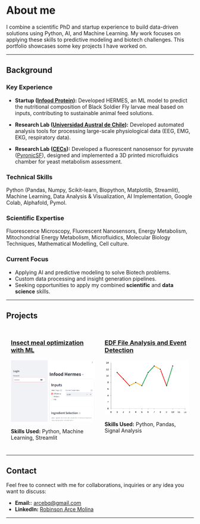 # About me  

I combine a scientific PhD and startup experience to build data-driven solutions using Python, AI, and Machine Learning. My work focuses on applying these skills to predictive modeling and biotech challenges. This portfolio showcases some key projects I have worked on.

---

## Background

### Key Experience

* **Startup ([Infood Protein](https://www.infoodprotein.com/)):** Developed HERMES, an ML model to predict the nutritional composition of Black Soldier Fly larvae meal based on inputs, contributing to sustainable animal feed solutions.
  
* **Research Lab ([Universidad Austral de Chile](https://www.uach.cl/)):** Developed automated analysis tools for processing large-scale physiological data (EEG, EMG, EKG, respiratory data).
  
* **Research Lab ([CECs](http://www.cecs.cl/website/)):** Developed a fluorescent nanosensor for pyruvate ([PyronicSF]( https://doi.org/10.7554/eLife.53917)), designed and implemented a 3D printed microfluidics chamber for yeast metabolism assessment.

### Technical Skills 
Python (Pandas, Numpy, Scikit-learn, Biopython, Matplotlib, Streamlit), Machine Learning, Data Analysis & Visualization, AI Implementation, Google Colab, Alphafold, Pymol.

### Scientific Expertise
Fluorescence Microscopy, Fluorescent Nanosensors, Energy Metabolism, Mitochondrial Energy Metabolism, Microfluidics, Molecular Biology Techniques, Mathematical Modelling, Cell culture. 

### Current Focus

* Applying AI and predictive modeling to solve Biotech problems.
* Custom data processing and insight generation pipelines.
* Seeking opportunities to apply my combined **scientific** and **data science** skills.

---

## Projects  

<div style="display: flex; justify-content: space-around; flex-wrap: wrap;">

<!-- Project 1 -->
<div style="width: 45%; margin: 10px;">
  <h3><a href="./project1">Insect meal optimization with ML</a></h3>
  <img src="./assets/Hermes preview.png" alt="Insect Meal Prediction" style="width:100%; height:auto;">
  <p><strong>Skills Used:</strong> Python, Machine Learning, Streamlit</p>
</div>

<!-- Project 2 -->
<div style="width: 45%; margin: 10px;">
  <h3><a href="./project2">EDF File Analysis and Event Detection</a></h3>
  <img src="./assets/placeholder2.png" alt="EDF File Analysis" style="width:100%; height:auto;">
  <p><strong>Skills Used:</strong> Python, Pandas, Signal Analysis</p>
</div>

</div>

---

## Contact  
Feel free to connect with me for collaborations, inquiries or any idea you want to discuss:
- **Email:**: arcebq@gmail.com
- **LinkedIn:** [Robinson Arce Molina](https://www.linkedin.com/in/robinson-arce-molina-4566208b/)  


---

